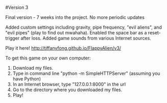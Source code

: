 #Version 3

Final version - 7 weeks into the project. No more periodic updates

Added custom settings including gravity, pipe frequency, "evil aliens", and "evil pipes" (play to find out mwahaha). Enabled the space bar as a reset-trigger after loss. Added game sounds from various Internet sources.

Play it here! http://tiffanyfong.github.io/FlappyAlien/v3/

To get this game on your own computer:

1. Download my files. <br>
2. Type in command line "python -m SimpleHTTPServer" (assuming you have Python) <br>
3. In an Internet browser, type "127.0.0.1:8000" in the url <br>
4. Go to the directory where you downloaded my files. <br>
5. Play!<br>

